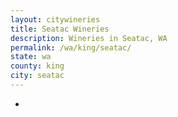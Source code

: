 ```yaml
---
layout: citywineries
title: Seatac Wineries
description: Wineries in Seatac, WA
permalink: /wa/king/seatac/
state: wa
county: king
city: seatac
---
```

-
